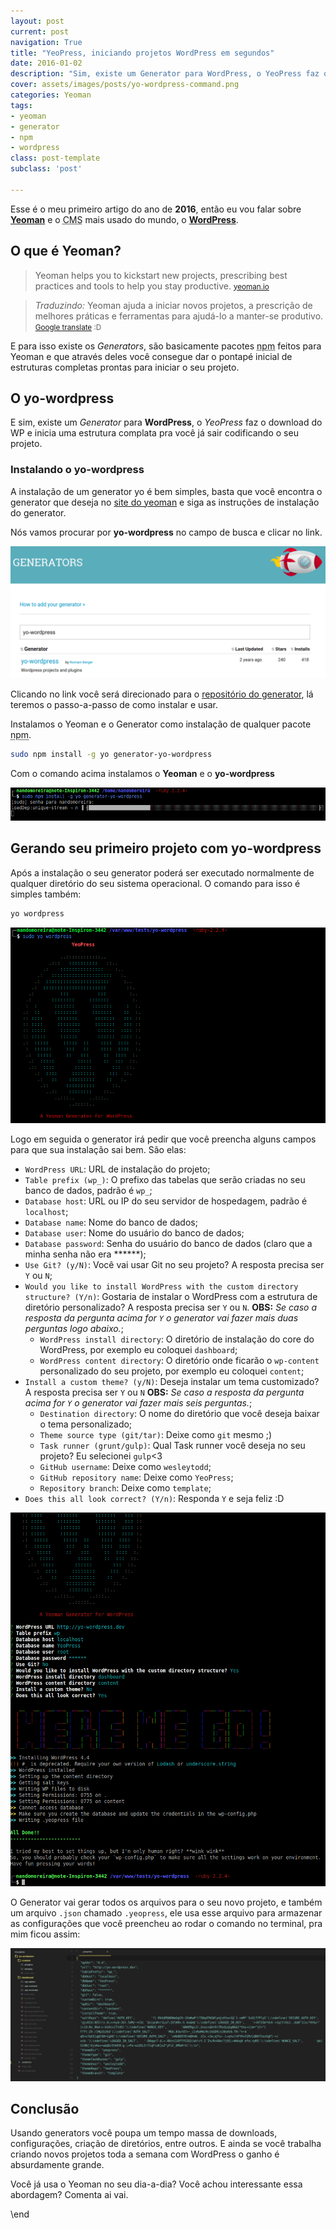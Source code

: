```yaml
---
layout: post
current: post
navigation: True
title: "YeoPress, iniciando projetos WordPress em segundos"
date: 2016-01-02
description: "Sim, existe um Generator para WordPress, o YeoPress faz o download do WP e inicia uma estrutura complata pra você já sair codificando o seu projeto"
cover: assets/images/posts/yo-wordpress-command.png
categories: Yeoman
tags:
- yeoman
- generator
- npm
- wordpress
class: post-template
subclass: 'post'

---
```


Esse é o meu primeiro artigo do ano de **2016**, então eu vou falar sobre **[Yeoman](http://yeoman.io/)** e o <abbr title="Content Management System">CMS</abbr> mais usado do mundo, o **[WordPress](https://wordpress.org/)**.

## O que é Yeoman?

> Yeoman helps you to kickstart new projects, prescribing best practices and tools to help you stay productive.
  > <small>[yeoman.io](http://yeoman.io/)</small>

> _Traduzindo:_ Yeoman ajuda a iniciar novos projetos, a prescrição de melhores práticas e ferramentas para ajudá-lo a manter-se produtivo.
  > <small>[Google translate](https://goo.gl/d9zH8D) :D</small>

E para isso existe os _Generators_, são basicamente pacotes <abbr title="node package manager">npm</abbr> feitos para Yeoman e que através deles você consegue dar o pontapé inicial de estruturas completas prontas para iniciar o seu projeto.

## O yo-wordpress

E sim, existe um _Generator_ para **WordPress**, o _YeoPress_ faz o download do WP e inicia uma estrutura complata pra você já sair codificando o seu projeto.

### Instalando o yo-wordpress

A instalação de um generator yo é bem simples, basta que você encontra o generator que deseja no [site do yeoman](http://yeoman.io/generators/) e siga as instruções de instalação do generator.

Nós vamos procurar por **yo-wordpress** no campo de busca e clicar no link.

![find yo WordPress](/assets/images/posts/find-yo-wordpress.png)

Clicando no link você será direcionado para o [repositório do generator](https://github.com/romainberger/yeoman-wordpress), lá teremos o passo-a-passo de como instalar e usar.

Instalamos o Yeoman e o Generator como instalação de qualquer pacote <abbr title="node package manager">npm</abbr>.

```bash
sudo npm install -g yo generator-yo-wordpress
```

Com o comando acima instalamos o **Yeoman** e o **yo-wordpress**

![Instalando o yo Wordpress](/assets/images/posts/instalando-yo-wordpress.png)

## Gerando seu primeiro projeto com yo-wordpress

Após a instalação o seu generator poderá ser executado normalmente de qualquer diretório do seu sistema operacional. O comando para isso é simples também:

```bash
yo wordpress
```

![yo wordpress command](/assets/images/posts/yo-wordpress-command.png)

Logo em seguida o generator irá pedir que você preencha alguns campos para que sua instalação sai bem. São elas:

* `WordPress URL`: URL de instalação do projeto;
* `Table prefix (wp_)`: O prefixo das tabelas que serão criadas no seu banco de dados, padrão é `wp_`;
* `Database host`: URL ou IP do seu servidor de hospedagem, padrão é `localhost`;
* `Database name`: Nome do banco de dados;
* `Database user`: Nome do usuário do banco de dados;
* `Database password`: Senha do usuário do banco de dados (claro que a minha senha não era ******);
* `Use Git? (y/N)`: Você vai usar Git no seu projeto? A resposta precisa ser `Y` ou `N`;
* `Would you like to install WordPress with the custom directory structure? (Y/n)`: Gostaria de instalar o WordPress com a estrutura de diretório personalizado? A resposta precisa ser `Y` ou `N`. **OBS:** _Se caso a resposta da pergunta acima for `Y` o generator vai fazer mais duas perguntas logo abaixo._;
  * `WordPress install directory`: O diretório de instalação do core do WordPress, por exemplo eu coloquei `dashboard`;
  * `WordPress content directory`: O diretório onde ficarão o `wp-content` personalizado do seu projeto, por exemplo eu coloquei `content`;
* `Install a custom theme? (y/N)`: Deseja instalar um tema customizado? A resposta precisa ser `Y` ou `N` **OBS:** _Se caso a resposta da pergunta acima for `Y` o generator vai fazer mais seis perguntas._;
  * `Destination directory`: O nome do diretório que você deseja baixar o tema personalizado;
  * `Theme source type (git/tar)`: Deixe como `git` mesmo ;)
  * `Task runner (grunt/gulp)`: Qual Task runner você deseja no seu projeto? Eu selecionei `gulp`<3
  * `GitHub username`: Deixe como `wesleytodd`;
  * `GitHub repository name`: Deixe como `YeoPress`;
  * `Repository branch`: Deixe como `template`;
* `Does this all look correct? (Y/n)`: Responda `Y` e seja feliz :D

![Executando o yo wordpress](/assets/images/posts/executando-yo-wordpress.png)

O Generator vai gerar todos os arquivos para o seu novo projeto, e também um arquivo `.json` chamado `.yeopress`, ele usa esse arquivo para armazenar as configurações que você preencheu ao rodar o comando no terminal, pra mim ficou assim:

![Generator files and yopress file](/assets/images/posts/generator-files-and-yopress-file.png)

## Conclusão

Usando generators você poupa um tempo massa de downloads, configurações, criação de diretórios, entre outros. E ainda se você trabalha criando novos projetos toda a semana com WordPress o ganho é absurdamente grande.

Você já usa o Yeoman no seu dia-a-dia? Você achou interessante essa abordagem? Comenta ai vai.

\end
